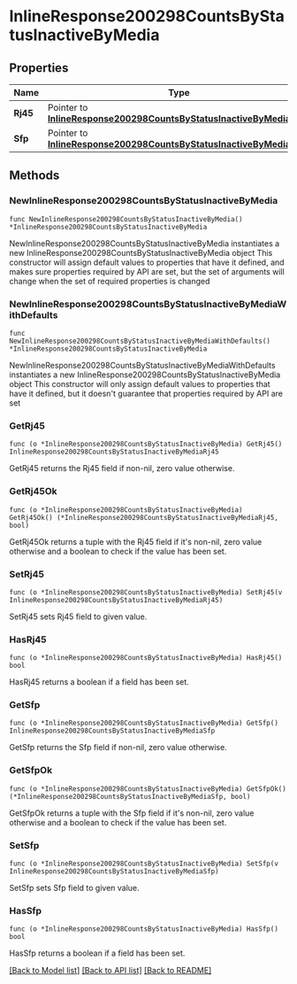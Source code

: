 # InlineResponse200298CountsByStatusInactiveByMedia

## Properties

Name | Type | Description | Notes
------------ | ------------- | ------------- | -------------
**Rj45** | Pointer to [**InlineResponse200298CountsByStatusInactiveByMediaRj45**](InlineResponse200298CountsByStatusInactiveByMediaRj45.md) |  | [optional] 
**Sfp** | Pointer to [**InlineResponse200298CountsByStatusInactiveByMediaSfp**](InlineResponse200298CountsByStatusInactiveByMediaSfp.md) |  | [optional] 

## Methods

### NewInlineResponse200298CountsByStatusInactiveByMedia

`func NewInlineResponse200298CountsByStatusInactiveByMedia() *InlineResponse200298CountsByStatusInactiveByMedia`

NewInlineResponse200298CountsByStatusInactiveByMedia instantiates a new InlineResponse200298CountsByStatusInactiveByMedia object
This constructor will assign default values to properties that have it defined,
and makes sure properties required by API are set, but the set of arguments
will change when the set of required properties is changed

### NewInlineResponse200298CountsByStatusInactiveByMediaWithDefaults

`func NewInlineResponse200298CountsByStatusInactiveByMediaWithDefaults() *InlineResponse200298CountsByStatusInactiveByMedia`

NewInlineResponse200298CountsByStatusInactiveByMediaWithDefaults instantiates a new InlineResponse200298CountsByStatusInactiveByMedia object
This constructor will only assign default values to properties that have it defined,
but it doesn't guarantee that properties required by API are set

### GetRj45

`func (o *InlineResponse200298CountsByStatusInactiveByMedia) GetRj45() InlineResponse200298CountsByStatusInactiveByMediaRj45`

GetRj45 returns the Rj45 field if non-nil, zero value otherwise.

### GetRj45Ok

`func (o *InlineResponse200298CountsByStatusInactiveByMedia) GetRj45Ok() (*InlineResponse200298CountsByStatusInactiveByMediaRj45, bool)`

GetRj45Ok returns a tuple with the Rj45 field if it's non-nil, zero value otherwise
and a boolean to check if the value has been set.

### SetRj45

`func (o *InlineResponse200298CountsByStatusInactiveByMedia) SetRj45(v InlineResponse200298CountsByStatusInactiveByMediaRj45)`

SetRj45 sets Rj45 field to given value.

### HasRj45

`func (o *InlineResponse200298CountsByStatusInactiveByMedia) HasRj45() bool`

HasRj45 returns a boolean if a field has been set.

### GetSfp

`func (o *InlineResponse200298CountsByStatusInactiveByMedia) GetSfp() InlineResponse200298CountsByStatusInactiveByMediaSfp`

GetSfp returns the Sfp field if non-nil, zero value otherwise.

### GetSfpOk

`func (o *InlineResponse200298CountsByStatusInactiveByMedia) GetSfpOk() (*InlineResponse200298CountsByStatusInactiveByMediaSfp, bool)`

GetSfpOk returns a tuple with the Sfp field if it's non-nil, zero value otherwise
and a boolean to check if the value has been set.

### SetSfp

`func (o *InlineResponse200298CountsByStatusInactiveByMedia) SetSfp(v InlineResponse200298CountsByStatusInactiveByMediaSfp)`

SetSfp sets Sfp field to given value.

### HasSfp

`func (o *InlineResponse200298CountsByStatusInactiveByMedia) HasSfp() bool`

HasSfp returns a boolean if a field has been set.


[[Back to Model list]](../README.md#documentation-for-models) [[Back to API list]](../README.md#documentation-for-api-endpoints) [[Back to README]](../README.md)


